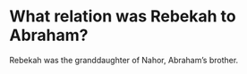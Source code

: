 # What relation was Rebekah to Abraham?

Rebekah was the granddaughter of Nahor, Abraham’s brother.
